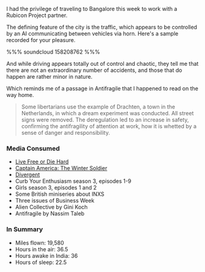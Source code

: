 I had the privilege of traveling to Bangalore this week to work with a Rubicon Project partner.

The defining feature of the city is the traffic, which appears to be controlled by an AI communicating between vehicles via horn. Here's a sample recorded for your pleasure.

%%% soundcloud
158208762
%%%

And while driving appears totally out of control and chaotic, they tell me that there are not an extraordinary number of accidents, and those that do happen are rather minor in nature.

Which reminds me of a passage in Antifragile that I happened to read on the way home.

> Some libertarians use the example of Drachten, a town in the Netherlands, in which a dream experiment was conducted. All street signs were removed. The deregulation led to an increase in safety, confirming the antifragility of attention at work, how it is whetted by a sense of danger and responsibility.

### Media Consumed
* [Live Free or Die Hard](http://www.imdb.com/title/tt0337978/)
* [Captain America: The Winter Soldier](http://www.imdb.com/title/tt1843866/)
* [Divergent](http://www.imdb.com/title/tt1840309/)
* Curb Your Enthusiasm season 3, episodes 1-9
* Girls season 3, episodes 1 and 2
* Some British miniseries about INXS
* Three issues of Business Week
* Alien Collective by Gini Koch
* Antifragile by Nassim Taleb

### In Summary
* Miles flown: 19,580
* Hours in the air: 36.5
* Hours awake in India: 36
* Hours of sleep: 22.5
